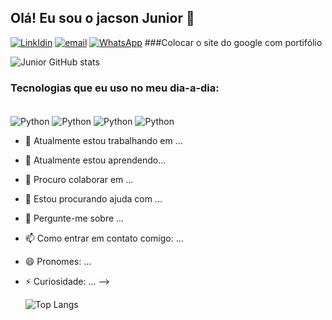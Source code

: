 ## Olá! Eu sou o jacson Junior 🖖

[![LinkIdin](https://img.shields.io/badge/LinkedIn-0077B5?style=for-the-badge&logo=linkedin&logoColor=white)](https://www.linkedin.com/in/jacsonjunior/)
[![email](https://img.shields.io/badge/Gmail-D14836?style=for-the-badge&logo=gmail&logoColor=white)](jacsonsajr@gmail.com)
[![WhatsApp](https://img.shields.io/badge/WhatsApp-25D366?style=for-the-badge&logo=whatsapp&logoColor=white)](11933124181)
###Colocar o site do google com portifólio



![Junior GitHub stats](https://github-readme-stats.vercel.app/api?username=JJunior-jr&show_icons=true&theme=onedark)

### Tecnologias que eu uso no meu dia-a-dia:

<div style="display: inline_block" ><br/>
  <img align= "center" alt="Python" src= "https://img.shields.io/badge/Python-14354C?style=for-the-badge&logo=python&logoColor=white"/>
  <img align= "center" alt="Python" src= "https://img.shields.io/badge/MySQL-00000F?style=for-the-badge&logo=mysql&logoColor=white"/>
  <img align= "center" alt="Python" src= "https://img.shields.io/badge/PostgreSQL-316192?style=for-the-badge&logo=postgresql&logoColor=white"/>
  <img align= "center" alt="Python" src= "https://img.shields.io/badge/MySQL-00000F?style=for-the-badge&logo=mysql&logoColor=white"/><br/>
</div>




- 🔭 Atualmente estou trabalhando em ...
- 🌱 Atualmente estou aprendendo...
- 👯 Procuro colaborar em ...
- 🤔 Estou procurando ajuda com ...
- 💬 Pergunte-me sobre ...
- 📫 Como entrar em contato comigo: ...
- 😄 Pronomes: ...
- ⚡ Curiosidade: ...
-->


  ![Top Langs](https://github-readme-stats.vercel.app/api/top-langs/?username=JJunior-jr&hide=javascript,html)

